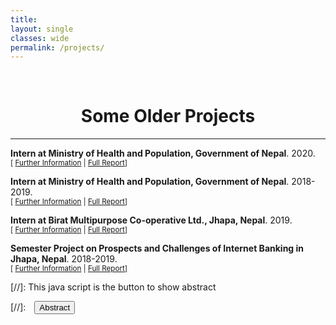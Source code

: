 ```yaml
---
title: 
layout: single
classes: wide
permalink: /projects/
---
```

<br/> 

<!-- Google Tag Manager (noscript) -->
<noscript><iframe src="https://www.googletagmanager.com/ns.html?id=GTM-PNS829G"
height="0" width="0" style="display:none;visibility:hidden"></iframe></noscript>
<!-- End Google Tag Manager (noscript) -->

# <center>  Some Older Projects </center>
- - -

**Intern at Ministry of Health and Population, Government of Nepal**. 2020.<br/>
<small>[ <a href="#/" onclick="visib('nutrition')">Further Information</a> | [Full Report](https://www.dropbox.com/scl/fi/1r2kawg7sainoi5a6zuyr/Report-on-costing-of-NNS-final.pdf?rlkey=3b7j78d8175jsrfbxb0v7nf46&dl=0)] </small>

<div id="nutrition" style="display: none; text-align: justify; line-height: 1.2" ><small>

During the project on costing the National Nutrition Strategy (NNS) in Nepal, I contributed to designing a sustainable costing model for nutrition-specific interventions. This model was developed to support the National Nutrition Action Plan for 2020/2021 to 2024/2025, ensuring adequate funding at the federal, provincial, and local government levels. The project involved defining activities based on the NNS, identifying necessary inputs, determining quantities, and adapting central procurement prices to calculate the total cost. The final report provided a detailed financial framework to keep the country on track with achieving the UN Sustainable Development Goals on nutrition.

</small><br><br/></div>

**Intern at Ministry of Health and Population, Government of Nepal**. 2018-2019.<br/>
<small>[ <a href="#/" onclick="visib('health')">Further Information</a> | [Full Report](https://www.dropbox.com/scl/fi/dqdzu6i8dkm5fesx9trwf/Report-on-cost-analysis-of-cancer.pdf?rlkey=o035dkuzwrhq0ybl33dleficd&dl=0)]</small>

<div id="health" style="display: none; text-align: justify; line-height: 1.2" ><small>

During the project on the cost analysis of tobacco-related cancer in Nepal, I contributed to determining the direct medical costs, nonmedical costs, and productivity losses due to illness. The study aimed to assess the economic burden of tobacco-related cancers on patients and their families. My role involved collecting and analyzing data from 103 patients across three hospitals, focusing on the costs incurred during diagnosis and treatment, including inpatient and outpatient services, travel, food, and accommodation expenses. The findings highlighted the significant financial impact on households, emphasizing the need for increased government subsidies and higher taxes on tobacco products to alleviate the economic strain on affected families.

</small><br><br/></div>

**Intern at Birat Multipurpose Co-operative Ltd., Jhapa, Nepal**. 2019.<br/>
<small>[ <a href="#/" onclick="visib('birat')">Further Information</a> | [Full Report](https://www.dropbox.com/scl/fi/44on6rt6lzwh8yzr6xlnd/Semester-Project.docx?rlkey=busgepx9n2y0k6gd6hi22v3bp&dl=0)] </small>

<div id="birat" style="display: none; text-align: justify; line-height: 1.2" ><small>

During my internship at Birat Multipurpose Co-operative Limited (BMCL), I worked in both the Customer Service Department (CSD) and the Loan Department. My responsibilities in the CSD included dealing with customer inquiries, opening and closing accounts, issuing cheque books, and updating KYC forms. In the Loan Department, I was involved in scanning documents, accepting loan installments, and writing security documents under supervision. This experience allowed me to develop significant communication and interpersonal skills, as well as practical knowledge in financial services and customer relations.

</small><br><br/></div>

**Semester Project on Prospects and Challenges of Internet Banking in Jhapa, Nepal**. 2018-2019.<br/>
<small>[ <a href="#/" onclick="visib('internet')">Further Information</a> | [Full Report](https://www.dropbox.com/scl/fi/s8dxiyb0ifyf32u198rrv/Internet-Banking.docx?rlkey=p9f058yjkaiz89e9qc0shwq8o&dl=0)] </small>

<div id="internet" style="display: none; text-align: justify; line-height: 1.2" ><small>

During my internship project, as a part of the BBA curriculum, I focused on understanding the current state and future potential of internet banking services in Birtamode, Nepal. I conducted a survey with 60 banking customers in Birtamode-4 to gather data on their awareness, usage, and perceptions of internet banking. The analysis revealed that while a significant majority of respondents were aware of internet banking, many still did not use it due to reasons such as lack of familiarity, security concerns, and inadequate access to the internet. My findings suggest that increasing financial literacy, improving security measures, and enhancing the user-friendliness of internet banking platforms could significantly boost the adoption of internet banking services in the region.

</small><br><br/></div>

[//]: This java script is the button to show abstract
<script>
 function visib(id) {
  var x = document.getElementById(id);
  if (x.style.display === "block") {
    x.style.display = "none";
  } else {
    x.style.display = "block";
  }
}
</script>

[//]:&emsp;<button onclick="visib('polariz')" class="btn btn--inverse btn--small">Abstract</button>







